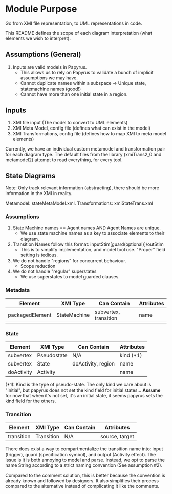 # Module Purpose
Go from XMI file representation, to UML representations in code.

This README defines the scope of each diagram interpretation (what elements we wish to interpret).

## Assumptions (General)
1. Inputs are valid models in Papyrus.
   - This allows us to rely on Papyrus to validate a bunch of implicit assumptions we may have. 
   - Cannot duplicate names within a subspace -> Unique state, statemachine names (good!)
   - Cannot have more than one initial state in a region.

## Inputs
1. XMI file input (The model to convert to UML elements)
2. XMI Meta Model, config file (defines what can exist in the model)
3. XMI Transformations, config file (defines how to map XMI to meta model elements)

Currently, we have an individual custom metamodel and transformation pair for each diagram type.
The default files from the library (xmiTrans2_0 and metamodel2) attempt to read everything, for every tool.

## State Diagrams
Note: Only track relevant information (abstracting), 
there should be more information in the XMI in reality.

Metamodel: stateMetaModel.xml.
Transformations: xmiStateTrans.xml

### Assumptions
1. State Machine names == Agent names AND Agent Names are unique.
   - We use state machine names as a key to associate elements to their diagram. 
2. Transition Names follow this format: inputStim\[guard(optional)]/outStim
   - This is to simplify implementation, and model tool use. "Proper" field setting is tedious.
3. We do not handle "regions" for concurrent behaviour.
   - Scope reduction
4. We do not handle "regular" superstates
   - We use superstates to model guarded clauses.


### Metadata
| Element         | XMI Type     | Can Contain           | Attributes | 
|-----------------|--------------|-----------------------|------------|
| packagedElement | StateMachine | subvertex, transition | name       |

### State
| Element    | XMI Type    | Can Contain        | Attributes | 
|------------|-------------|--------------------|------------|
| subvertex  | Pseudostate | N/A                | kind (*1)  |  
| subvertex  | State       | doActivity, region | name       |  
| doActivity | Activity    |                    | name       |   

(*1): Kind is the type of pseudo-state. 
The only kind we care about is "initial", but papyrus does not set the kind field for initial states...
**Assume** for now that when it's not set, it's an initial state, it seems papyrus sets the kind field for the others.

### Transition
| Element    | XMI Type   | Can Contain | Attributes     | 
|------------|------------|-------------|----------------|
| transition | Transition | N/A         | source, target |

There does exist a way to compartmentalize the transition name into: 
input (trigger), guard (specification symbol), and output (Activity effect). 
The issue is it is both annoying to model and parse.
Instead, we opt to parse the name String according to a strict naming convention (See assumption #2).

Compared to the comment solution, this is better because the convention is already known and followed by designers.
It also simplifies their process compared to the alternative instead of complicating it like the comments.